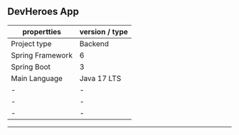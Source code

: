 ## DevHeroes App

| propertties      | version / type |
|------------------|----------------|
| Project type     | Backend        |
| Spring Framework | 6              |
| Spring Boot      | 3              |
| Main Language    | Java 17 LTS    |
| -                | -              |
| -                | -              |
| -                | -              |


---


